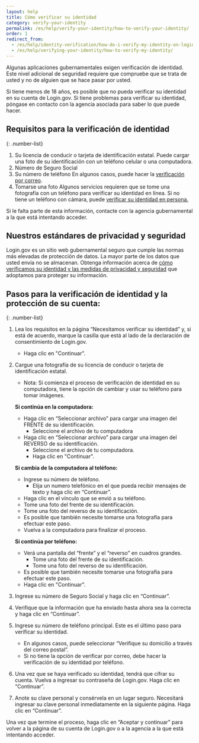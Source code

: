 ```yaml
---
layout: help
title: Cómo verificar su identidad
category: verify-your-identity
permalink: /es/help/verify-your-identity/how-to-verify-your-identity/
order: 1
redirect_from:
  - /es/help/identity-verification/how-do-i-verify-my-identity-on-logingov/
  - /es/help/verifying-your-identity/how-to-verify-my-identity/
---
```


Algunas aplicaciones gubernamentales exigen verificación de identidad. Este nivel adicional de seguridad requiere que compruebe que se trata de usted y no de alguien que se hace pasar por usted.

Si tiene menos de 18 años, es posible que no pueda verificar su identidad en su cuenta de Login.gov. Si tiene problemas para verificar su identidad, póngase en contacto con la agencia asociada para saber lo que puede hacer.

## Requisitos para la verificación de identidad

{: .number-list}
1. Su licencia de conducir o tarjeta de identificación estatal. Puede cargar una foto de su identificación con un teléfono celular o una computadora.
2. Número de Seguro Social
3. Su número de teléfono
   En algunos casos, puede hacer la [verificación por correo](/es/help/verify-your-identity/verify-your-address-by-mail/).
4. Tomarse una foto
   Algunos servicios requieren que se tome una fotografía con un teléfono para verificar su identidad en línea. Si no tiene un teléfono con cámara, puede [verificar su identidad en persona.](/es/help/verify-your-identity/verify-your-identity-in-person/)

Si le falta parte de esta información, contacte con la agencia gubernamental a la que está intentando acceder.

## Nuestros estándares de privacidad y seguridad
Login.gov es un sitio web gubernamental seguro que cumple las normas más elevadas de protección de datos. La mayor parte de los datos que usted envía no se almacenan. Obtenga información acerca de [cómo verificamos su identidad y las medidas de privacidad y seguridad](/es/policy/) que adoptamos para proteger su información.

## Pasos para la verificación de identidad y la protección de su cuenta:

{: .number-list}
1. Lea los requisitos en la página “Necesitamos verificar su identidad” y, si está de acuerdo, marque la casilla que está al lado de la declaración de consentimiento de Login.gov.
    * Haga clic en "Continuar".
2. Cargue una fotografía de su licencia de conducir o tarjeta de identificación estatal.
    * Nota: Si comienza el proceso de verificación de identidad en su computadora, tiene la opción de cambiar y usar su teléfono para tomar imágenes.

    **Si continúa en la computadora:**

    * Haga clic en “Seleccionar archivo” para cargar una imagen del FRENTE de su identificación.
        * Seleccione el archivo de tu computadora
    * Haga clic en “Seleccionar archivo” para cargar una imagen del REVERSO de su identificación.
        * Seleccione el archivo de tu computadora.
        * Haga clic en "Continuar".

    **Si cambia de la computadora al teléfono:**

    * Ingrese su número de teléfono.
        * Elija un numero telefónico en el que pueda recibir mensajes de texto y haga clic en “Continuar”.
    * Haga clic en el vínculo que se envió a su teléfono.
    * Tome una foto del frente de su identificación.
    * Tome una foto del reverso de su identificación.
    * Es posible que también necesite tomarse una fotografía para efectuar este paso.
    * Vuelva a la computadora para finalizar el proceso.

    **Si continúa por teléfono:**

    * Verá una pantalla del “frente” y el “reverso” en cuadros grandes.
        * Tome una foto del frente de su identificación.
        * Tome una foto del reverso de su identificación.
    * Es posible que también necesite tomarse una fotografía para efectuar este paso.
    * Haga clic en "Continuar".
3. Ingrese su número de Seguro Social y haga clic en “Continuar”.
4. Verifique que la información que ha enviado hasta ahora sea la correcta y haga clic en “Continuar”.
5. Ingrese su número de teléfono principal. Este es el último paso para verificar su identidad.
   * En algunos casos, puede seleccionar “Verifique su domicilio a través del correo postal”.
   * Si no tiene la opción de verificar por correo, debe hacer la verificación de su identidad por teléfono.
6. Una vez que se haya verificado su identidad, tendrá que cifrar su cuenta. Vuelva a ingresar su contraseña de Login.gov. Haga clic en “Continuar”.
7. Anote su clave personal y consérvela en un lugar seguro. Necesitará ingresar su clave personal inmediatamente en la siguiente página. Haga clic en “Continuar”.

Una vez que termine el proceso, haga clic en “Aceptar y continuar” para volver a la página de su cuenta de Login.gov o a la agencia a la que está intentando acceder.
